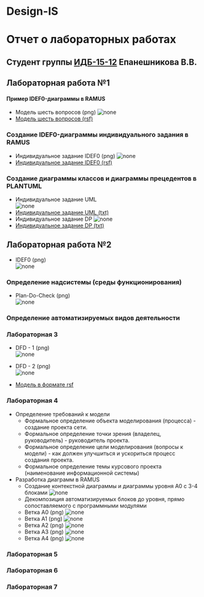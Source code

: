 # Design-IS
# Отчет о лабораторных работах
## Студент группы [ИДБ-15-12](https://github.com/stankin/design-2018/wiki/list-idb-15-12) Епанешникова В.В.
## Лабораторная работа №1
#### Пример IDEF0-диаграммы в RAMUS
* Модель шесть вопросов (png)
![none](https://raw.githubusercontent.com/VittoTory/Design-IS/master/1LR/model.png)
* [Модель шесть вопросов (rsf)](https://github.com/VittoTory/Design-IS/blob/master/1LR/%D0%A8%D0%B0%D0%B1%D0%BB%D0%BE%D0%BD%20%D0%A8%D0%B5%D1%81%D1%82%D1%8C%20%D0%B2%D0%BE%D0%BF%D1%80%D0%BE%D1%81%D0%BE%D0%B2.rsf)
### Создание IDEF0-диаграммы индивидуального задания в RAMUS
* Индивидуальное задание IDEF0 (png)
![none](https://raw.githubusercontent.com/VittoTory/Design-IS/master/1LR/Modelirovanie.png)
* [Индивидуальное задание IDEF0 (rsf)](https://github.com/VittoTory/Design-IS/blob/master/1LR/Modelirovanie.rsf)<br>
### Создание диаграммы классов и диаграммы прецедентов в PLANTUML
* Индивидуальное задание UML <br>
 ![none](https://raw.githubusercontent.com/VittoTory/Design-IS/master/1LR/UML.png)
* [Индивидуальное задание UML (txt)](https://github.com/VittoTory/Design-IS/blob/master/1LR/UML.txt)
* Индивидуальное задание DP 
![none](https://raw.githubusercontent.com/VittoTory/Design-IS/master/1LR/DP.png)
* [Индивидуальное задание DP (txt)](https://github.com/VittoTory/Design-IS/blob/master/1LR/DP.txt)<br>

## Лабораторная работа №2

* IDEF0 (png) <br>
![none](https://raw.githubusercontent.com/VittoTory/Design-IS/master/2LR/IDEF0.png)
 
 ### Определение надсистемы (среды функционирования) <br>
* Plan-Do-Check (png) <br>
![none](https://raw.githubusercontent.com/VittoTory/Design-IS/master/2LR/PDC.png)

 ### Определение автоматизируемых видов деятельности <br>

### Лабораторная 3

* DFD - 1 (png) <br>
![none](https://raw.githubusercontent.com/VittoTory/Design-IS/master/2LR/DFD%20(BD).png)

* DFD - 2 (png) <br>
![none](https://raw.githubusercontent.com/VittoTory/Design-IS/master/2LR/DFD%20(2).png)

* [Модель в формате rsf ](https://github.com/VittoTory/Design-IS/blob/master/2LR/Моделирование%20(декомпозиция).rsf) <br>

### Лабораторная 4
* Определение требований к модели
  - Формальное определение объекта моделирования (процесса) - создание проекта сети.
  - Формальное определение точки зрения (владелец, руководитель) - руководитель проекта.
  - Формальное определение цели моделирования (вопросы к модели) - как должен улучшиться и ускориться процесс создания проекта.
  - Формальное определение темы курсового проекта (наименование информационной системы)
* Разработка диаграмм в RAMUS
  - Создание контекстной диаграммы и диаграммы уровня A0 c 3-4 блоками
  ![none](https://raw.githubusercontent.com/VittoTory/Design-IS/master/4LR/01_A0.jpg)
  - Декомпозиция автоматизируемых блоков до уровня, прямо сопоставляемого с программными модулями
  * Ветка А0 (png)
  ![none](https://raw.githubusercontent.com/VittoTory/Design-IS/master/4LR/02_A0.jpg)
  * Ветка А1 (png)
  ![none](https://raw.githubusercontent.com/VittoTory/Design-IS/master/4LR/03_A1.jpg)
  * Ветка А2 (png)
  ![none](https://raw.githubusercontent.com/VittoTory/Design-IS/master/4LR/04_A2.jpg)
  * Ветка А3 (png)
  ![none](https://raw.githubusercontent.com/VittoTory/Design-IS/master/4LR/05_A3.jpg)
  * Ветка А4 (png)
  ![none](https://raw.githubusercontent.com/VittoTory/Design-IS/master/4LR/08_A4.jpg)
### Лабораторная 5
### Лабораторная 6
### Лабораторная 7
